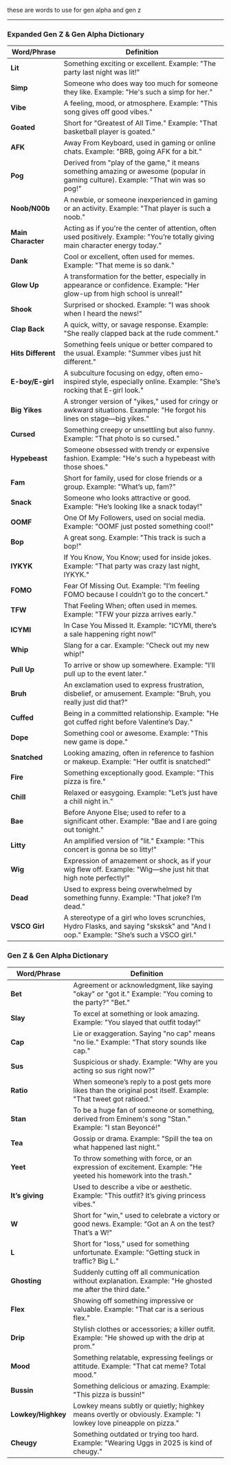 these are words to use for gen alpha and gen z

---

### **Expanded Gen Z & Gen Alpha Dictionary**
| **Word/Phrase**   | **Definition**                                                                                                                                           |
|--------------------|-----------------------------------------------------------------------------------------------------------------------------------------------------------|
| **Lit**           | Something exciting or excellent. Example: "The party last night was lit!"                                                                                 |
| **Simp**          | Someone who does way too much for someone they like. Example: "He's such a simp for her."                                                                 |
| **Vibe**          | A feeling, mood, or atmosphere. Example: "This song gives off good vibes."                                                                                |
| **Goated**        | Short for "Greatest of All Time." Example: "That basketball player is goated."                                                                            |
| **AFK**           | Away From Keyboard, used in gaming or online chats. Example: "BRB, going AFK for a bit."                                                                  |
| **Pog**           | Derived from "play of the game," it means something amazing or awesome (popular in gaming culture). Example: "That win was so pog!"                        |
| **Noob/N00b**     | A newbie, or someone inexperienced in gaming or an activity. Example: "That player is such a noob."                                                       |
| **Main Character**| Acting as if you're the center of attention, often used positively. Example: "You’re totally giving main character energy today."                         |
| **Dank**          | Cool or excellent, often used for memes. Example: "That meme is so dank."                                                                                 |
| **Glow Up**       | A transformation for the better, especially in appearance or confidence. Example: "Her glow-up from high school is unreal!"                               |
| **Shook**         | Surprised or shocked. Example: "I was shook when I heard the news!"                                                                                       |
| **Clap Back**     | A quick, witty, or savage response. Example: "She really clapped back at the rude comment."                                                               |
| **Hits Different**| Something feels unique or better compared to the usual. Example: "Summer vibes just hit different."                                                       |
| **E-boy/E-girl**  | A subculture focusing on edgy, often emo-inspired style, especially online. Example: "She’s rocking that E-girl look."                                     |
| **Big Yikes**     | A stronger version of "yikes," used for cringy or awkward situations. Example: "He forgot his lines on stage—big yikes."                                   |
| **Cursed**        | Something creepy or unsettling but also funny. Example: "That photo is so cursed."                                                                        |
| **Hypebeast**     | Someone obsessed with trendy or expensive fashion. Example: "He's such a hypebeast with those shoes."                                                     |
| **Fam**           | Short for family, used for close friends or a group. Example: "What’s up, fam?"                                                                           |
| **Snack**         | Someone who looks attractive or good. Example: "He’s looking like a snack today!"                                                                         |
| **OOMF**          | One Of My Followers, used on social media. Example: "OOMF just posted something cool!"                                                                    |
| **Bop**           | A great song. Example: "This track is such a bop!"                                                                                                        |
| **IYKYK**         | If You Know, You Know; used for inside jokes. Example: "That party was crazy last night, IYKYK."                                                          |
| **FOMO**          | Fear Of Missing Out. Example: "I’m feeling FOMO because I couldn’t go to the concert."                                                                    |
| **TFW**           | That Feeling When; often used in memes. Example: "TFW your pizza arrives early."                                                                          |
| **ICYMI**         | In Case You Missed It. Example: "ICYMI, there’s a sale happening right now!"                                                                               |
| **Whip**          | Slang for a car. Example: "Check out my new whip!"                                                                                                        |
| **Pull Up**       | To arrive or show up somewhere. Example: "I’ll pull up to the event later."                                                                               |
| **Bruh**          | An exclamation used to express frustration, disbelief, or amusement. Example: "Bruh, you really just did that?"                                           |
| **Cuffed**        | Being in a committed relationship. Example: "He got cuffed right before Valentine’s Day."                                                                 |
| **Dope**          | Something cool or awesome. Example: "This new game is dope."                                                                                             |
| **Snatched**      | Looking amazing, often in reference to fashion or makeup. Example: "Her outfit is snatched!"                                                             |
| **Fire**          | Something exceptionally good. Example: "This pizza is fire."                                                                                              |
| **Chill**         | Relaxed or easygoing. Example: "Let’s just have a chill night in."                                                                                        |
| **Bae**           | Before Anyone Else; used to refer to a significant other. Example: "Bae and I are going out tonight."                                                     |
| **Litty**         | An amplified version of "lit." Example: "This concert is gonna be so litty!"                                                                              |
| **Wig**           | Expression of amazement or shock, as if your wig flew off. Example: "Wig—she just hit that high note perfectly!"                                           |
| **Dead**          | Used to express being overwhelmed by something funny. Example: "That joke? I’m dead."                                                                     |
| **VSCO Girl**     | A stereotype of a girl who loves scrunchies, Hydro Flasks, and saying "sksksk" and "And I oop." Example: "She’s such a VSCO girl."                         |


### Gen Z & Gen Alpha Dictionary
| **Word/Phrase** | **Definition** |
|------------------|----------------|
| **Bet**          | Agreement or acknowledgment, like saying "okay" or "got it." Example: "You coming to the party?" "Bet." |
| **Slay**         | To excel at something or look amazing. Example: "You slayed that outfit today!" |
| **Cap**          | Lie or exaggeration. Saying "no cap" means "no lie." Example: "That story sounds like cap." |
| **Sus**          | Suspicious or shady. Example: "Why are you acting so sus right now?" |
| **Ratio**        | When someone’s reply to a post gets more likes than the original post itself. Example: "That tweet got ratioed." |
| **Stan**         | To be a huge fan of someone or something, derived from Eminem's song "Stan." Example: "I stan Beyoncé!" |
| **Tea**          | Gossip or drama. Example: "Spill the tea on what happened last night." |
| **Yeet**         | To throw something with force, or an expression of excitement. Example: "He yeeted his homework into the trash." |
| **It’s giving**  | Used to describe a vibe or aesthetic. Example: "This outfit? It’s giving princess vibes." |
| **W**            | Short for "win," used to celebrate a victory or good news. Example: "Got an A on the test? That’s a W!" |
| **L**            | Short for "loss," used for something unfortunate. Example: "Getting stuck in traffic? Big L." |
| **Ghosting**     | Suddenly cutting off all communication without explanation. Example: "He ghosted me after the third date." |
| **Flex**         | Showing off something impressive or valuable. Example: "That car is a serious flex." |
| **Drip**         | Stylish clothes or accessories; a killer outfit. Example: "He showed up with the drip at prom." |
| **Mood**         | Something relatable, expressing feelings or attitude. Example: "That cat meme? Total mood." |
| **Bussin**       | Something delicious or amazing. Example: "This pizza is bussin!" |
| **Lowkey/Highkey** | Lowkey means subtly or quietly; highkey means overtly or obviously. Example: "I lowkey love pineapple on pizza." |
| **Cheugy**       | Something outdated or trying too hard. Example: "Wearing Uggs in 2025 is kind of cheugy." |

